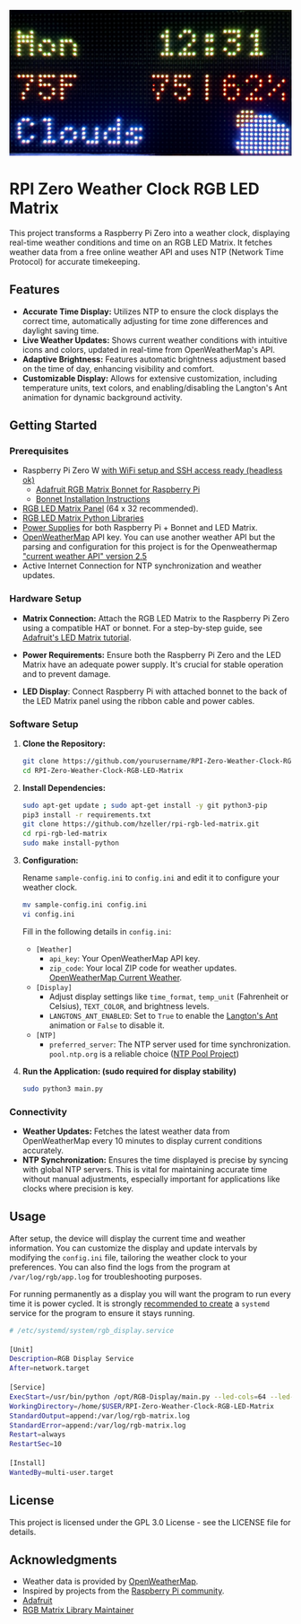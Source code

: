 ![photo of the RPI Zero Weather Clock RGB LED Matrix in action](https://github.com/jkeychan/RPI-Zero-Weather-Clock-RGB-LED-Matrix/blob/main/sample-photo.jpg)

# RPI Zero Weather Clock RGB LED Matrix

This project transforms a Raspberry Pi Zero into a weather clock, displaying real-time weather conditions and time on an RGB LED Matrix. It fetches weather data from a free online weather API and uses NTP (Network Time Protocol) for accurate timekeeping.

## Features

- **Accurate Time Display:** Utilizes NTP to ensure the clock displays the correct time, automatically adjusting for time zone differences and daylight saving time.
- **Live Weather Updates:** Shows current weather conditions with intuitive icons and colors, updated in real-time from OpenWeatherMap's API.
- **Adaptive Brightness:** Features automatic brightness adjustment based on the time of day, enhancing visibility and comfort.
- **Customizable Display:** Allows for extensive customization, including temperature units, text colors, and enabling/disabling the Langton's Ant animation for dynamic background activity.

## Getting Started

### Prerequisites

- Raspberry Pi Zero W [with WiFi setup and SSH access ready (headless ok)](https://www.raspberrypi.com/news/raspberry-pi-imager-imaging-utility/)
  - [Adafruit RGB Matrix Bonnet for Raspberry Pi](https://www.adafruit.com/product/3211)
  - [Bonnet Installation Instructions](https://learn.adafruit.com/adafruit-rgb-matrix-bonnet-for-raspberry-pi/)
- [RGB LED Matrix Panel](https://www.adafruit.com/search?q=RGB+LED+Matrix+Panel) (64 x 32 recommended).
- [RGB LED Matrix Python Libraries](https://github.com/hzeller/rpi-rgb-led-matrix/tree/master)
- [Power Supplies](https://www.adafruit.com/product/1466) for both Raspberry Pi + Bonnet and LED Matrix.
- [OpenWeatherMap](https://openweathermap.org/api) API key. You can use another weather API but the parsing and configuration for this project is for the Openweathermap ["current weather API" version 2.5](https://openweathermap.org/current#one)
- Active Internet Connection for NTP synchronization and weather updates.

### Hardware Setup

- **Matrix Connection:** Attach the RGB LED Matrix to the Raspberry Pi Zero using a compatible HAT or bonnet. For a step-by-step guide, see [Adafruit's LED Matrix tutorial](https://learn.adafruit.com/adafruit-rgb-matrix-bonnet-for-raspberry-pi).


- **Power Requirements:** Ensure both the Raspberry Pi Zero and the LED Matrix have an adequate power supply. It's crucial for stable operation and to prevent damage.
- **LED Display**: Connect Raspberry Pi with attached bonnet to the back of the LED Matrix panel using the ribbon cable and power cables.
### Software Setup

1. **Clone the Repository:**

    ```bash
    git clone https://github.com/yourusername/RPI-Zero-Weather-Clock-RGB-LED-Matrix.git
    cd RPI-Zero-Weather-Clock-RGB-LED-Matrix
    ```

2. **Install Dependencies:**

    ```bash
    sudo apt-get update ; sudo apt-get install -y git python3-pip
    pip3 install -r requirements.txt
    git clone https://github.com/hzeller/rpi-rgb-led-matrix.git
    cd rpi-rgb-led-matrix
    sudo make install-python
    ```

3. **Configuration:**

    Rename `sample-config.ini` to `config.ini` and edit it to configure your weather clock.

    ```bash
    mv sample-config.ini config.ini
    vi config.ini
    ```

    Fill in the following details in `config.ini`:

    - `[Weather]`
      - `api_key`: Your OpenWeatherMap API key. 
      - `zip_code`: Your local ZIP code for weather updates. [OpenWeatherMap Current Weather](https://openweathermap.org/current#zip).
    - `[Display]`
      - Adjust display settings like `time_format`, `temp_unit` (Fahrenheit or Celsius), `TEXT_COLOR`, and brightness levels.
      - `LANGTONS_ANT_ENABLED`: Set to `True` to enable the [Langton's Ant](https://en.wikipedia.org/wiki/Langton%27s_ant) animation or `False` to disable it.
    - `[NTP]`
      - `preferred_server`: The NTP server used for time synchronization. `pool.ntp.org` is a reliable choice ([NTP Pool Project](https://www.ntppool.org/en/))

4. **Run the Application: (sudo required for display stability)**

    ```bash
    sudo python3 main.py
    ```

### Connectivity

- **Weather Updates:** Fetches the latest weather data from OpenWeatherMap every 10 minutes to display current conditions accurately.
- **NTP Synchronization:** Ensures the time displayed is precise by syncing with global NTP servers. This is vital for maintaining accurate time without manual adjustments, especially important for applications like clocks where precision is key.

## Usage

After setup, the device will display the current time and weather information. You can customize the display and update intervals by modifying the `config.ini` file, tailoring the weather clock to your preferences. You can also find the logs from the program at `/var/log/rgb/app.log` for troubleshooting purposes.

For running permanently as a display you will want the program to run every time it is power cycled. It is strongly [recommended to create](https://www.fosslinux.com/111815/a-guide-to-creating-linux-services-with-systemd.htm) a `systemd` service for the program to ensure it stays running.

```bash
# /etc/systemd/system/rgb_display.service

[Unit]
Description=RGB Display Service
After=network.target

[Service]
ExecStart=/usr/bin/python /opt/RGB-Display/main.py --led-cols=64 --led-rows=32
WorkingDirectory=/home/$USER/RPI-Zero-Weather-Clock-RGB-LED-Matrix
StandardOutput=append:/var/log/rgb-matrix.log
StandardError=append:/var/log/rgb-matrix.log
Restart=always
RestartSec=10

[Install]
WantedBy=multi-user.target
```
## License

This project is licensed under the GPL 3.0 License - see the LICENSE file for details.

## Acknowledgments

- Weather data is provided by [OpenWeatherMap](https://openweathermap.org/api).
- Inspired by projects from the [Raspberry Pi community](https://www.raspberrypi.org/).
- [Adafruit](https://learn.adafruit.com/)
- [RGB Matrix Library Maintainer](https://github.com/hzeller)
